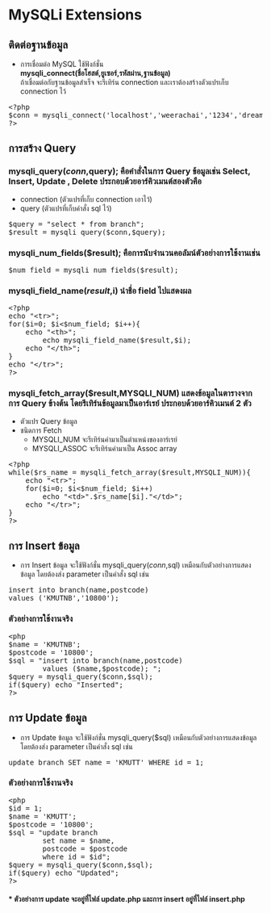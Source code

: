 # MySQLi Extensions
## ติดต่อฐานข้อมูล
* การเชื่อมต่อ MySQL ใช้ฟังก์ชั่น <br/><b>mysqli_connect(ชื่อโฮสต์,ยูเซอร์,รหัสผ่าน,ฐานข้อมูล)</b><br/>
ถ้าเชื่อมต่อกับฐานข้อมูลสำเร็จ จะรีเทิร์น connection  และเราต้องสร้างตัวแปรเก็บ connection ไว้ 
<pre>
&lt;?php
$conn = mysqli_connect('localhost','weerachai','1234','dreamhome') or die ("Connect db failed.");
?>
</pre>
## การสร้าง Query
### mysqli_query($conn,$query); คือคำสั่งในการ Query ข้อมูลเช่น Select, Insert, Update , Delete ประกอบด้วยอาร์คิวเมนต์สองตัวคือ
* connection (ตัวแปรที่เก็บ connection เอาไว้)
* query (ตัวแปรที่เก็บคำสั่ง sql ไว้)
<pre>
$query = "select * from branch";
$result = mysqli_query($conn,$query);
</pre>
### mysqli_num_fields($result); คือการนับจำนวนคอลัมน์ตัวอย่างการใช้งานเช่น
<pre>
$num_field = mysqli_num_fields($result);
</pre>
### mysqli_field_name($result,$i) นำชื่อ field ไปแสดงผล
<pre>
&lt;?php
echo "&lt;tr>";
for($i=0; $i&lt;$num_field; $i++){
    echo "&lt;th>";
        echo mysqli_field_name($result,$i);
    echo "&lt;/th>";
}
echo "&lt;/tr>";
?>
</pre>
### mysqli_fetch_array($result,MYSQLI_NUM) แสดงข้อมูลในตารางจากการ Query ข้างต้น โดยรีเทิร์นข้อมูลมาเป็นอาร์เรย์ ประกอบด้วยอาร์คิวเมนต์ 2 ตัว
* ตัวแปร Query ข้อมูล
* ชนิดการ Fetch 
    * MYSQLI_NUM จะรีเทิร์นค่ามาเป็นตำแหน่งของอาร์เรย์
    * MYSQLI_ASSOC จะรีเทิร์นค่ามาเป็น Assoc array
<pre>
&lt;?php
while($rs_name = mysqli_fetch_array($result,MYSQLI_NUM)){
    echo "&lt;tr>";
    for($i=0; $i&lt;$num_field; $i++)
        echo "&lt;td>".$rs_name[$i]."&lt/td>";
    echo "&lt;/tr>";
}
?>
</pre>
## การ Insert ข้อมูล
* การ Insert ข้อมูล จะใช้ฟังก์ชั่น mysqli_query($conn,$sql) เหมือนกับตัวอย่างการแสดงข้อมูล โดยต้องส่ง parameter เป็นคำสั่ง sql เช่น 
<pre>
insert into branch(name,postcode) 
values ('KMUTNB','10800');
</pre>
### ตัวอย่างการใช้งานจริง
<pre>
&lt;php
$name = 'KMUTNB';
$postcode = '10800';
$sql = "insert into branch(name,postcode)
        values ($name,$postcode); ";
$query = mysqli_query($conn,$sql);
if($query) echo "Inserted";
?>
</pre>

## การ Update ข้อมูล
* การ Update ข้อมูล จะใช้ฟังก์ชั่น mysqli_query($sql) เหมือนกับตัวอย่างการแสดงข้อมูล โดยต้องส่ง parameter เป็นคำสั่ง sql เช่น 
<pre>
update branch SET name = 'KMUTT' WHERE id = 1;
</pre>
### ตัวอย่างการใช้งานจริง
<pre>
&lt;php
$id = 1;
$name = 'KMUTT';
$postcode = '10800';
$sql = "update branch
        set name = $name,
        postcode = $postcode
        where id = $id";
$query = mysqli_query($conn,$sql);
if($query) echo "Updated";
?>
</pre>
#### * ตัวอย่างการ update จะอยู่ที่ไฟล์ update.php และการ insert อยู่ที่ไฟล์ insert.php